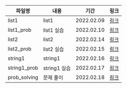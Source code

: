 | 파일명       | 내용         | 기간       | 링크                               |
| ------------ | ------------ | ---------- | ---------------------------------- |
| list1        | list1        | 2022.02.09 | [링크](./list1_22-02-09.md)        |
| list1_prob   | list1 실습   | 2022.02.10 | [링크](./list1_prob_22-02-10.md)   |
| list2        | list2        | 2022.02.14 | [링크](./list2_22-02-14.md)        |
| list2_prob   | list2 실습   | 2022.02.15 | [링크](./list2_prob_22-02-15.md)   |
| string1      | string1      | 2022.02.16 | [링크](./string1_22-02-16.md)      |
| string1_prob | string1 실습 | 2022.02.17 | [링크](./string1_prob_22-02-17.md) |
| prob_solving | 문제 풀이    | 2022.02.18 | [링크](./prob_solving_22-02-18.md) |

